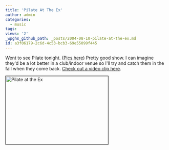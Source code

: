 ```yaml
---
title: 'Pilate At The Ex'
author: admin
categories:
  - music
tags: 
views: '2'
_wpghs_github_path: _posts/2004-08-10-pilate-at-the-ex.md
id: a3f06179-2c6d-4c53-bcb3-69e55099f445
---
```

<p>Went to see Pilate tonight.  (<a href="http://chrisenns.isa-geek.com/gallery/Friends">Pics here</a>)  Pretty good show.  I can imagine they'd be a lot better in a club/indoor venue so I'll try and catch them in the fall when they come back.  <a href="http://homepage.mac.com/nothedge/Movies/iMovieTheater42.html">Check out a video clip here</a>.</p>
<p><img src="http://chrisenns.isa-geek.com/lemon/Friends/Bringing_the_red_evil_color.sized.jpg" width="320" height="214" border="1" alt="Pilate at the Ex"></p>
